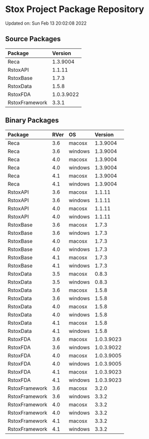 # Stox Project Package Repository


Updated on: Sun Feb 13 20:02:08 2022
## Source Packages

|Package        |Version    |
|:--------------|:----------|
|Reca           |1.3.9004   |
|RstoxAPI       |1.1.11     |
|RstoxBase      |1.7.3      |
|RstoxData      |1.5.8      |
|RstoxFDA       |1.0.3.9022 |
|RstoxFramework |3.3.1      |

## Binary Packages

|Package        |RVer |OS      |Version    |
|:--------------|:----|:-------|:----------|
|Reca           |3.6  |macosx  |1.3.9004   |
|Reca           |3.6  |windows |1.3.9004   |
|Reca           |4.0  |macosx  |1.3.9004   |
|Reca           |4.0  |windows |1.3.9004   |
|Reca           |4.1  |macosx  |1.3.9004   |
|Reca           |4.1  |windows |1.3.9004   |
|RstoxAPI       |3.6  |macosx  |1.1.11     |
|RstoxAPI       |3.6  |windows |1.1.11     |
|RstoxAPI       |4.0  |macosx  |1.1.11     |
|RstoxAPI       |4.0  |windows |1.1.11     |
|RstoxBase      |3.6  |macosx  |1.7.3      |
|RstoxBase      |3.6  |windows |1.7.3      |
|RstoxBase      |4.0  |macosx  |1.7.3      |
|RstoxBase      |4.0  |windows |1.7.3      |
|RstoxBase      |4.1  |macosx  |1.7.3      |
|RstoxBase      |4.1  |windows |1.7.3      |
|RstoxData      |3.5  |macosx  |0.8.3      |
|RstoxData      |3.5  |windows |0.8.3      |
|RstoxData      |3.6  |macosx  |1.5.8      |
|RstoxData      |3.6  |windows |1.5.8      |
|RstoxData      |4.0  |macosx  |1.5.8      |
|RstoxData      |4.0  |windows |1.5.8      |
|RstoxData      |4.1  |macosx  |1.5.8      |
|RstoxData      |4.1  |windows |1.5.8      |
|RstoxFDA       |3.6  |macosx  |1.0.3.9023 |
|RstoxFDA       |3.6  |windows |1.0.3.9022 |
|RstoxFDA       |4.0  |macosx  |1.0.3.9005 |
|RstoxFDA       |4.0  |windows |1.0.3.9005 |
|RstoxFDA       |4.1  |macosx  |1.0.3.9023 |
|RstoxFDA       |4.1  |windows |1.0.3.9023 |
|RstoxFramework |3.6  |macosx  |3.2.0      |
|RstoxFramework |3.6  |windows |3.3.2      |
|RstoxFramework |4.0  |macosx  |3.3.2      |
|RstoxFramework |4.0  |windows |3.3.2      |
|RstoxFramework |4.1  |macosx  |3.3.2      |
|RstoxFramework |4.1  |windows |3.3.2      |
